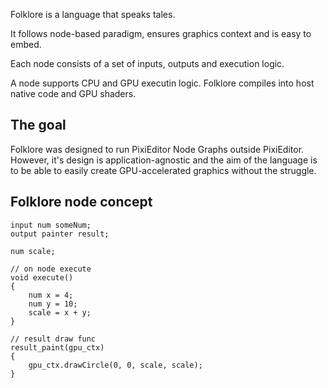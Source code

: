 Folklore is a language that speaks tales.

It follows node-based paradigm, ensures graphics context and is easy to embed.

Each node consists of a set of inputs, outputs and execution logic.

A node supports CPU and GPU executin logic. Folklore compiles into host native code and GPU shaders.

## The goal

Folklore was designed to run PixiEditor Node Graphs outside PixiEditor. 
However, it's design is application-agnostic and the aim of the language is to be able to easily create GPU-accelerated graphics without the struggle.

## Folklore node concept

```
input num someNum;
output painter result;

num scale;

// on node execute
void execute()
{
    num x = 4;
    num y = 10;
    scale = x + y;
}

// result draw func
result_paint(gpu_ctx)
{
    gpu_ctx.drawCircle(0, 0, scale, scale);
}
```